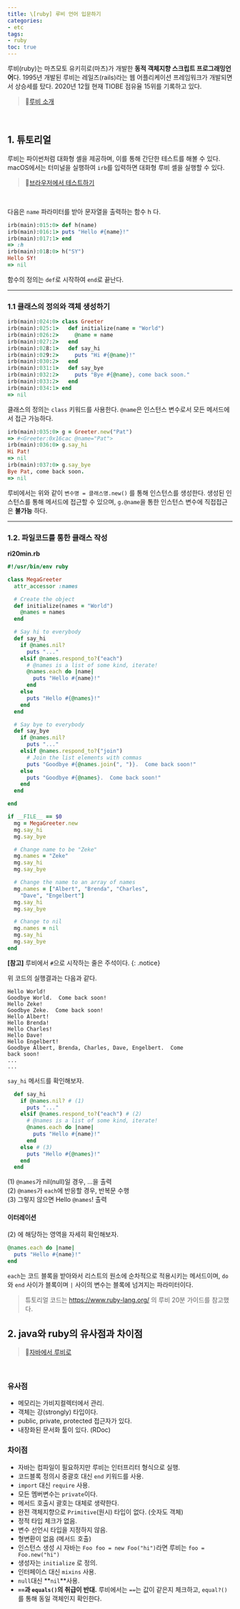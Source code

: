 ```yaml
---
title: \[ruby] 루비 언어 입문하기
categories:
- etc
tags:
- ruby
toc: true
---
```



루비(ruby)는 마츠모토 유키히로(마츠)가 개발한 **동적 객체지향 스크립트 프로그래밍언어**다.
1995년 개발된 루비는 레일즈(rails)라는 웹 어플리케이션 프레임워크가 개발되면서 상승세를 탔다.
2020년 12월 현재 TIOBE 점유율 15위를 기록하고 있다. 

> 🔗<a href="https://www.ruby-lang.org/ko/about/">루비 소개</a>
<br>

## 1. 튜토리얼

루비는 파이썬처럼 대화형 셸을 제공하며, 이를 통해 간단한 테스트를 해볼 수 있다.
macOS에서는 터미널을 실행하여 `irb`를 입력하면 대화형 루비 셸을 실행할 수 있다. 

> 🔗<a href="https://try.ruby-lang.org/">브라우저에서 테스트하기</a>
<br>

다음은 `name` 파라미터를 받아 문자열을 출력하는 함수 h 다.

```ruby
irb(main):015:0> def h(name)
irb(main):016:1> puts "Hello #{name}!"
irb(main):017:1> end
=> :h
irb(main):018:0> h("SY")
Hello SY!
=> nil
```

함수의 정의는 `def`로 시작하여 `end`로 끝난다.

- - -

### 1.1 클래스의 정의와 객체 생성하기

```ruby
irb(main):024:0> class Greeter
irb(main):025:1>   def initialize(name = "World")
irb(main):026:2>     @name = name
irb(main):027:2>   end
irb(main):028:1>   def say_hi
irb(main):029:2>     puts "Hi #{@name}!"
irb(main):030:2>   end
irb(main):031:1>   def say_bye
irb(main):032:2>     puts "Bye #{@name}, come back soon."
irb(main):033:2>   end
irb(main):034:1> end
=> nil
```

클래스의 정의는 `class` 키워드를 사용한다. 
`@name`은 인스턴스 변수로서 모든 메서드에서 접근 가능하다.

```ruby
irb(main):035:0> g = Greeter.new("Pat")
=> #<Greeter:0x16cac @name="Pat">
irb(main):036:0> g.say_hi
Hi Pat!
=> nil
irb(main):037:0> g.say_bye
Bye Pat, come back soon.
=> nil
```

루비에서는 위와 같이 `변수명 = 클래스명.new()` 를 통해 인스턴스를 생성한다.
생성된 인스턴스를 통해 메서드에 접근할 수 있으며, `g.@name`을 통한 인스턴스 변수에 직접접근은 **불가능** 하다.

- - -

### 1.2. 파일코드를 통한 클래스 작성 

**ri20min.rb**

```ruby
#!/usr/bin/env ruby

class MegaGreeter
  attr_accessor :names

  # Create the object
  def initialize(names = "World")
    @names = names
  end

  # Say hi to everybody
  def say_hi
    if @names.nil?
      puts "..."
    elsif @names.respond_to?("each")
      # @names is a list of some kind, iterate!
      @names.each do |name|
        puts "Hello #{name}!"
      end
    else
      puts "Hello #{@names}!"
    end
  end

  # Say bye to everybody
  def say_bye
    if @names.nil?
      puts "..."
    elsif @names.respond_to?("join")
      # Join the list elements with commas
      puts "Goodbye #{@names.join(", ")}.  Come back soon!"
    else
      puts "Goodbye #{@names}.  Come back soon!"
    end
  end

end

if __FILE__ == $0
  mg = MegaGreeter.new
  mg.say_hi
  mg.say_bye

  # Change name to be "Zeke"
  mg.names = "Zeke"
  mg.say_hi
  mg.say_bye

  # Change the name to an array of names
  mg.names = ["Albert", "Brenda", "Charles",
    "Dave", "Engelbert"]
  mg.say_hi
  mg.say_bye

  # Change to nil
  mg.names = nil
  mg.say_hi
  mg.say_bye
end
```

**[참고]** 루비에서 `#`으로 시작하는 줄은 주석이다.
{: .notice}

위 코드의 실행결과는 다음과 같다.

```
Hello World!
Goodbye World.  Come back soon!
Hello Zeke!
Goodbye Zeke.  Come back soon!
Hello Albert!
Hello Brenda!
Hello Charles!
Hello Dave!
Hello Engelbert!
Goodbye Albert, Brenda, Charles, Dave, Engelbert.  Come
back soon!
...
...
```

`say_hi` 메서드를 확인해보자.

```ruby
  def say_hi
    if @names.nil? # (1)
      puts "..."
    elsif @names.respond_to?("each") # (2)
      # @names is a list of some kind, iterate!
      @names.each do |name|
        puts "Hello #{name}!"
      end
    else # (3)
      puts "Hello #{@names}!"
    end
  end
```

(1) `@names`가 nil(null)일 경우, ...을 출력 <br>
(2) `@names`가 `each`에 반응할 경우, 반복문 수행 <br>
(3) 그렇지 않으면 Hello `@names`! 출력 <br>


#### 이터레이션

(2) 에 해당하는 영역을 자세히 확인해보자.

```ruby
@names.each do |name|
  puts "Hello #{name}!"
end
```

`each`는 코드 블록을 받아와서 리스트의 원소에 순차적으로 적용시키는 메서드이며,
`do`와 `end` 사이가 블록이며 `|` 사이의 변수는 블록에 넘겨지는 파라미터이다.


> 튜토리얼 코드는 https://www.ruby-lang.org/ 의 루비 20분 가이드를 참고했다.


## 2. java와 ruby의 유사점과 차이점

> 🔗<a href="https://www.ruby-lang.org/ko/documentation/ruby-from-other-languages/to-ruby-from-java/">자바에서 루비로</a>
<br>

### 유사점

- 메모리는 가비지컬렉터에서 관리.
- 객체는 강(strongly) 타입이다.
- public, private, protected 접근자가 있다.
- 내장화된 문서화 툴이 있다. (RDoc)

### 차이점

- 자바는 컴파일이 필요하지만 루비는 인터프리터 형식으로 실행.
- 코드블록 정의시 중괄호 대신 `end` 키워드를 사용.
- `import` 대신 `require` 사용.
- 모든 멤버변수는 `private`이다.
- 메서드 호출시 괄호는 대체로 생략한다.
- 완전 객체지향으로 `Primitive`(원시) 타입이 없다. (숫자도 객체)
- 정적 타입 체크가 없음.
- 변수 선언시 타입을 지정하지 않음.
- 형변환이 없음 (메서드 호출)
- 인스턴스 생성 시 자바는 `Foo foo = new Foo("hi")`라면 루비는 `foo = Foo.new("hi")`
- 생성자는 `initialize` 로 정의.
- 인터페이스 대신 `mixins` 사용.
- `null`대신 **`nil`**사용. 
- **`==`과 `equals()`의 취급이 반대.** 루비에서는 `==`는 값이 같은지 체크하고, `equal?()`를 통해 동일 객체인지 확인한다.